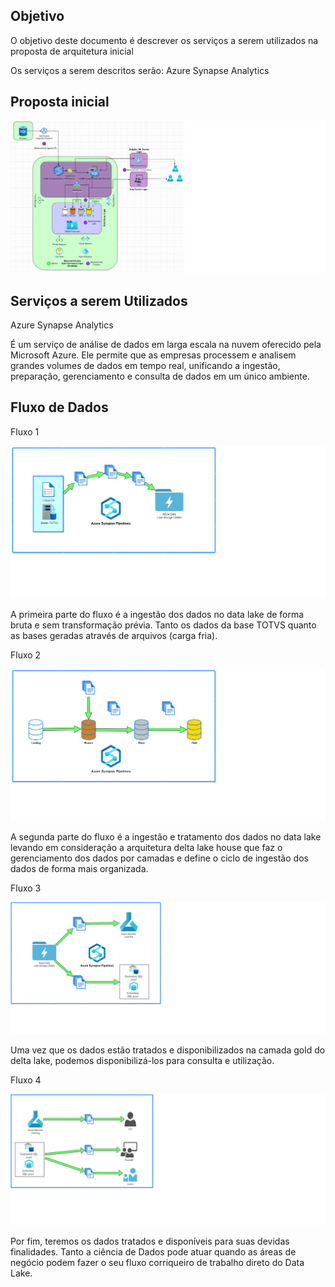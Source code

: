 ## __Objetivo__

O objetivo deste documento é descrever os serviços a serem utilizados na proposta de arquitetura inicial

Os serviços a serem descritos serão:
Azure Synapse Analytics


## __Proposta inicial__

![Artifact Registry](../../../assets//engenharia/arquitetura/ARQ.png)

## __Serviços a serem Utilizados__
Azure Synapse Analytics<p>
É um serviço de análise de dados em larga escala na nuvem oferecido pela Microsoft Azure. Ele permite que as empresas processem e analisem grandes volumes de dados em tempo real, unificando a ingestão, preparação, gerenciamento e consulta de dados em um único ambiente.




## __Fluxo de Dados__

Fluxo 1 

![Artifact Registry](../../../assets//engenharia/arquitetura/flu1.png)

A primeira parte do fluxo é a ingestão dos dados no data lake de forma bruta e sem transformação prévia. Tanto os dados da base TOTVS quanto as bases geradas através de arquivos (carga fria).


Fluxo 2

![Artifact Registry](../../../assets//engenharia/arquitetura/flu2.png)

A segunda parte do fluxo é a ingestão e tratamento dos dados no data lake levando em consideração a arquitetura delta lake house que faz o gerenciamento dos dados por camadas e define o ciclo de ingestão dos dados de forma mais organizada.


Fluxo 3

![Artifact Registry](../../../assets//engenharia/arquitetura/flu3.png)

Uma vez que os dados estão tratados e disponibilizados na camada gold do delta lake, podemos disponibilizá-los para consulta e utilização.


Fluxo 4

![Artifact Registry](../../../assets//engenharia/arquitetura/flu4.png)

Por fim, teremos os dados tratados e disponíveis para suas devidas finalidades. Tanto a ciência de Dados pode atuar quando as áreas de negócio podem fazer o seu fluxo corriqueiro de trabalho direto do Data Lake.
